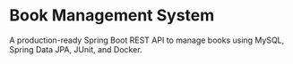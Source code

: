 # Book Management System

A production-ready Spring Boot REST API to manage books using MySQL, Spring Data JPA, JUnit, and Docker.

